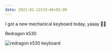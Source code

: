 ```yaml
---
date: 2021-01-12t23:46+02:00
---
```


I got a new mechanical keyboard today, yaaay 🎊🎊

Redragon k530

![redragon k530 keyboard](/thoughts/1610488005/mech.jpg)
